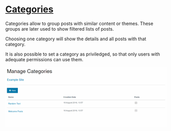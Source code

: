 # [Categories](./categories.md)

Categories allow to group posts with similar content or themes. These groups are later used to show filtered lists of posts.

Choosing one category will show the details and all posts with that category.

It is also possible to set a category as priviledged, so that only users with adequate permissions can use them.

![](./assets/Selection_016.png)